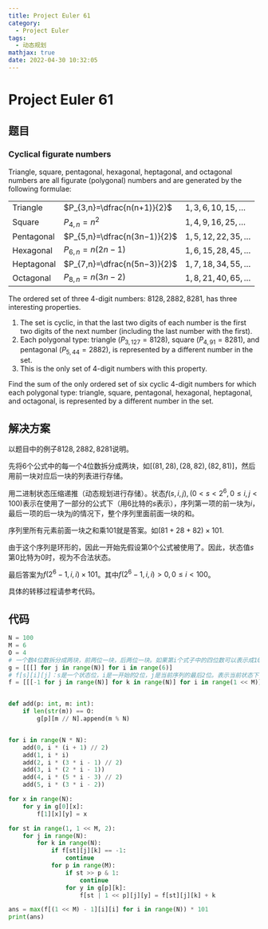 ```yaml
---
title: Project Euler 61
category:
  - Project Euler
tags:
  - 动态规划
mathjax: true
date: 2022-04-30 10:32:05
---
```


<escape><!-- more --></escape>

# Project Euler 61

## 题目

### Cyclical figurate numbers

Triangle, square, pentagonal, hexagonal, heptagonal, and octagonal numbers are all figurate (polygonal) numbers and are generated by the following formulae:

||||
|-|-|-|
|Triangle|$P_{3,n}=\dfrac{n(n+1)}{2}$|$1, 3, 6, 10, 15, \dots$|
|Square|$P_{4,n}=n^2$|$1, 4, 9, 16, 25, \dots$|
|Pentagonal|$P_{5,n}=\dfrac{n(3n−1)}{2}$|$1, 5, 12, 22, 35, \dots$|
|Hexagonal|$P_{6,n}=n(2n−1)$|$1, 6, 15, 28, 45, \dots$|
|Heptagonal|$P_{7,n}=\dfrac{n(5n−3)}{2}$|$1, 7, 18, 34, 55, \dots$|
|Octagonal|$P_{8,n}=n(3n−2)$|$1, 8, 21, 40, 65, \dots$|

The ordered set of three $4$-digit numbers: $8128, 2882, 8281$, has three interesting properties.

1. The set is cyclic, in that the last two digits of each number is the first two digits of the next number (including the last number with the first).
2. Each polygonal type: triangle ($P_{3,127}=8128$), square ($P_{4,91}=8281$), and pentagonal ($P_{5,44}=2882$), is represented by a different number in the set.
3. This is the only set of $4$-digit numbers with this property.

Find the sum of the only ordered set of six cyclic $4$-digit numbers for which each polygonal type: triangle, square, pentagonal, hexagonal, heptagonal, and octagonal, is represented by a different number in the set.

## 解决方案

以题目中的例子$8128, 2882, 8281$说明。

先将$6$个公式中的每一个$4$位数拆分成两块，如$[(81,28),(28,82),(82,81)]$，然后用前一块对应后一块的列表进行存储。

用二进制状态压缩递推（动态规划进行存储）。状态$f(s,i,j),(0<s<2^6,0\le i,j< 100)$表示在使用了一部分的公式下（用$6$比特的$s$表示），序列第一项的前一块为$i$，最后一项的后一块为$j$的情况下，整个序列里面前面一块的和。

序列里所有元素前面一块之和乘$101$就是答案。如$(81+28+82)\times 101$.

由于这个序列是环形的，因此一开始先假设第$0$个公式被使用了。因此，状态值$s$第$0$比特为$0$时，视为不合法状态。

最后答案为$f(2^6-1,i,i)\times 101$。其中$f(2^6-1,i,i)>0,0\leq i < 100$。

具体的转移过程请参考代码。

## 代码

```py
N = 100
M = 6
O = 4
# 一个数4位数拆分成两块，前两位一块，后两位一块。如果第i个式子中的四位数可以表示成100x+y，那么y在列表g[i][x]中。
g = [[[] for j in range(N)] for i in range(6)]
# f[s][i][j]：s是一个状态位，i是一开始的2位，j是当前序列的最后2位。表示当前状态下，所用到的前面一块的和。
f = [[[-1 for j in range(N)] for k in range(N)] for i in range(1 << M)]


def add(p: int, m: int):
    if len(str(m)) == O:
        g[p][m // N].append(m % N)


for i in range(N * N):
    add(0, i * (i + 1) // 2)
    add(1, i * i)
    add(2, i * (3 * i - 1) // 2)
    add(3, i * (2 * i - 1))
    add(4, i * (5 * i - 3) // 2)
    add(5, i * (3 * i - 2))

for x in range(N):
    for y in g[0][x]:
        f[1][x][y] = x

for st in range(1, 1 << M, 2):
    for j in range(N):
        for k in range(N):
            if f[st][j][k] == -1:
                continue
            for p in range(M):
                if st >> p & 1:
                    continue
                for y in g[p][k]:
                    f[st | 1 << p][j][y] = f[st][j][k] + k

ans = max(f[(1 << M) - 1][i][i] for i in range(N)) * 101
print(ans)

```

